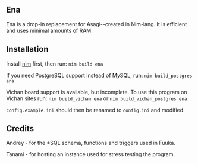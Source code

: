 ## Ena
Ena is a drop-in replacement for Asagi--created in Nim-lang. It is efficient and uses minimal amounts of RAM. 




## Installation
Install [nim](https://nim-lang.org/install.html) first, then run: ```nim build ena```

If you need PostgreSQL support instead of MySQL, run: ```nim build_postgres ena```

Vichan board support is available, but incomplete. 
To use this program on Vichan sites run: ```nim build_vichan ena``` or ```nim build_vichan_postgres ena```

```config.example.ini``` should then be renamed to ```config.ini``` and modified.


## Credits
Andrey - for the *SQL schema, functions and triggers used in Fuuka.

Tanami - for hosting an instance used for stress testing the program.

